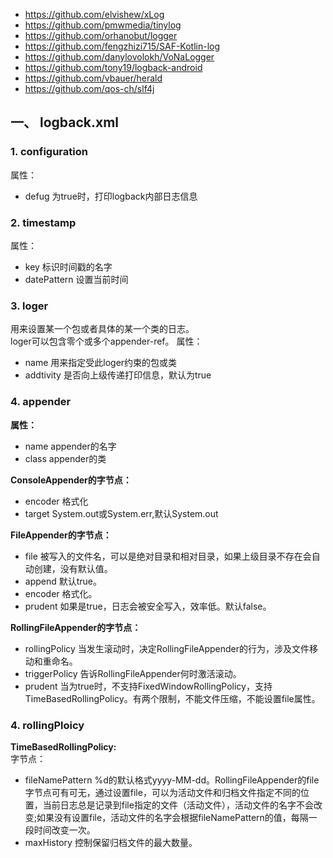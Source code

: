 * https://github.com/elvishew/xLog
* https://github.com/pmwmedia/tinylog
* https://github.com/orhanobut/logger
* https://github.com/fengzhizi715/SAF-Kotlin-log
* https://github.com/danylovolokh/VoNaLogger
* https://github.com/tony19/logback-android
* https://github.com/vbauer/herald
* https://github.com/qos-ch/slf4j

## 一、 logback.xml
### 1. configuration
属性：  
* defug 为true时，打印logback内部日志信息  
### 2. timestamp
属性：  
* key 标识时间戳的名字  
* datePattern 设置当前时间  
### 3. loger
用来设置某一个包或者具体的某一个类的日志。  
loger可以包含零个或多个appender-ref。
属性：  
* name 用来指定受此loger约束的包或类  
* addtivity 是否向上级传递打印信息，默认为true  
### 4. appender
**属性：**  
* name appender的名字  
* class appender的类  

**ConsoleAppender的字节点：**  
* encoder 格式化  
* target System.out或System.err,默认System.out  

**FileAppender的字节点：**  
* file 被写入的文件名，可以是绝对目录和相对目录，如果上级目录不存在会自动创建，没有默认值。  
* append 默认true。
* encoder 格式化。
* prudent 如果是true，日志会被安全写入，效率低。默认false。

**RollingFileAppender的字节点：**  
* rollingPolicy 当发生滚动时，决定RollingFileAppender的行为，涉及文件移动和重命名。  
* triggerPolicy 告诉RollingFileAppender何时激活滚动。  
* prudent 当为true时，不支持FixedWindowRollingPolicy，支持TimeBasedRollingPolicy。有两个限制，不能文件压缩，不能设置file属性。

### 4. rollingPloicy
**TimeBasedRollingPolicy:**  
字节点：  
* fileNamePattern %d的默认格式yyyy-MM-dd。RollingFileAppender的file字节点可有可无，通过设置file，可以为活动文件和归档文件指定不同的位置，当前日志总是记录到file指定的文件（活动文件），活动文件的名字不会改变;如果没有设置file，活动文件的名字会根据fileNamePattern的值，每隔一段时间改变一次。  
* maxHistory 控制保留归档文件的最大数量。  

